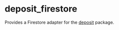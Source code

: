 # deposit_firestore

Provides a Firestore adapter for the [deposit](https://pub.dev/packages/deposit) package.
